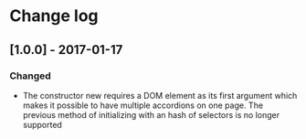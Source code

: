 # Change log

## [1.0.0] - 2017-01-17
### Changed
- The constructor new requires a DOM element as its first argument which makes it possible to have multiple accordions on one page. The previous method of initializing with an hash of selectors is no longer supported
